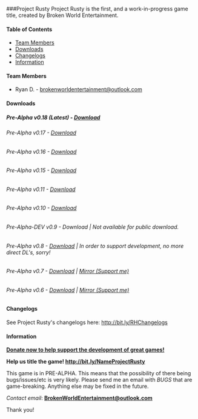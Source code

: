 ###Project Rusty
Project Rusty is the first, and a work-in-progress game title, created by Broken World Entertainment.

#### Table of Contents
* [Team Members](#team-members)
* [Downloads](#downloads)
* [Changelogs](#changelogs)
* [Information](#information)

#### Team Members
* Ryan D. - <brokenworldentertainment@outlook.com>


#### Downloads
##### Pre-Alpha v0.18 (Latest) - [Download](http://adf.ly/1bjW5f)
###### Pre-Alpha v0.17 - [Download](http://adf.ly/1bjGul)
###### Pre-Alpha v0.16 - [Download](http://adf.ly/1bjCBR)
###### Pre-Alpha v0.15 - [Download](http://adf.ly/1bj2q8)
###### Pre-Alpha v0.11 - [Download](http://adf.ly/1bhoCb) 
###### Pre-Alpha v0.10 - [Download](http://adf.ly/1bhgsp)
###### Pre-Alpha-DEV v0.9 - Download | Not available for public download.
###### Pre-Alpha v0.8 - [Download](http://adf.ly/1bhMib) | In order to support development, no more direct DL's, sorry!
###### Pre-Alpha v0.7 - [Download](https://www.dropbox.com/s/znpgvsmqdt013px/RustyHillsRPGv07A-Installer.exe?dl=0) | [Mirror (Support me)](http://adf.ly/1bfvZk)
###### Pre-Alpha v0.6 - [Download](https://www.dropbox.com/s/p59tzu6i3pw6qtg/RustyHillsRPG-Installer.exe?dl=0) | [Mirror (Support me)](http://adf.ly/1bfvcN)

#### Changelogs
See Project Rusty's changelogs here: http://bit.ly/RHChangelogs

#### Information

**[Donate now to help support the development of great games!](https://www.paypal.me/minegg/5)**

**Help us title the game! http://bit.ly/NameProjectRusty**

This game is in PRE-ALPHA. This means that the possibility of there being bugs/issues/etc is very likely. Please send me an email with *BUGS* that are game-breaking. Anything else may be fixed in the future. 

_Contact email_: **BrokenWorldEntertainment@outlook.com**

Thank you!
